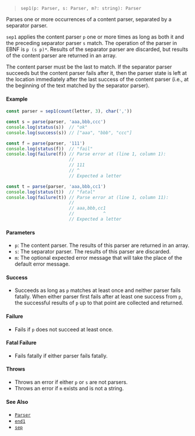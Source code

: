 <!--
 Copyright (c) 2020 Thomas J. Otterson
 
 This software is released under the MIT License.
 https://opensource.org/licenses/MIT
-->

> `sep1(p: Parser, s: Parser, m?: string): Parser`

Parses one or more occurrences of a content parser, separated by a separator parser.

`sep1` applies the content parser `p` one or more times as long as both it and the preceding separator parser `s` match. The operation of the parser in EBNF is `p (s p)*`. Results of the separator parser are discarded, but results of the content parser are returned in an array.

The content parser must be the last to match. If the separator parser succeeds but the content parser fails after it, then the parser state is left at the location immediately after the last success of the content parser (i.e., at the beginning of the text matched by the separator parser).

#### Example

```javascript
const parser = sep1(count(letter, 3), char(','))

const s = parse(parser, 'aaa,bbb,ccc')
console.log(status(s))  // "ok"
console.log(success(s)) // ["aaa", "bbb", "ccc"]

const f = parse(parser, '111')
console.log(status(f))  // "fail"
console.log(failure(f)) // Parse error at (line 1, column 1):
                        //
                        // 111
                        // ^
                        // Expected a letter

const t = parse(parser, 'aaa,bbb,cc1')
console.log(status(t))  // "fatal"
console.log(failure(t)) // Parse error at (line 1, column 11):
                        //
                        // aaa,bbb,cc1
                        //           ^
                        // Expected a letter
```

#### Parameters

* `p`: The content parser. The results of this parser are returned in an array.
* `s`: The separator parser. The results of this parser are discarded.
* `m`: The optional expected error message that will take the place of the default error message.

#### Success

* Succeeds as long as `p` matches at least once and neither parser fails fatally. When either parser first fails after at least one success from `p`, the successful results of `p` up to that point are collected and returned.

#### Failure

* Fails if `p` does not succeed at least once.

#### Fatal Failure

* Fails fatally if either parser fails fatally.

#### Throws

* Throws an error if either `p` or `s` are not parsers.
* Throws an error if `m` exists and is not a string.

#### See Also

* [`Parser`](../types/parser.md)
* [`end1`](end1.md)
* [`sep`](sep.md)